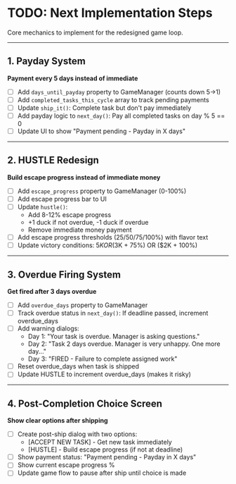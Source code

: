 # TODO: Next Implementation Steps

Core mechanics to implement for the redesigned game loop.

---

## 1. Payday System
**Payment every 5 days instead of immediate**

- [ ] Add `days_until_payday` property to GameManager (counts down 5→1)
- [ ] Add `completed_tasks_this_cycle` array to track pending payments
- [ ] Update `ship_it()`: Complete task but don't pay immediately
- [ ] Add payday logic to `next_day()`: Pay all completed tasks on day % 5 == 0
- [ ] Update UI to show "Payment pending - Payday in X days"

---

## 2. HUSTLE Redesign
**Build escape progress instead of immediate money**

- [ ] Add `escape_progress` property to GameManager (0-100%)
- [ ] Add escape progress bar to UI
- [ ] Update `hustle()`:
  - Add 8-12% escape progress
  - +1 duck if not overdue, -1 duck if overdue
  - Remove immediate money payment
- [ ] Add escape progress thresholds (25/50/75/100%) with flavor text
- [ ] Update victory conditions: $5K OR ($3K + 75%) OR ($2K + 100%)

---

## 3. Overdue Firing System
**Get fired after 3 days overdue**

- [ ] Add `overdue_days` property to GameManager
- [ ] Track overdue status in `next_day()`: If deadline passed, increment overdue_days
- [ ] Add warning dialogs:
  - Day 1: "Your task is overdue. Manager is asking questions."
  - Day 2: "Task 2 days overdue. Manager is very unhappy. One more day..."
  - Day 3: "FIRED - Failure to complete assigned work"
- [ ] Reset overdue_days when task is shipped
- [ ] Update HUSTLE to increment overdue_days (makes it risky)

---

## 4. Post-Completion Choice Screen
**Show clear options after shipping**

- [ ] Create post-ship dialog with two options:
  - [ACCEPT NEW TASK] - Get new task immediately
  - [HUSTLE] - Build escape progress (if not at deadline)
- [ ] Show payment status: "Payment pending - Payday in X days"
- [ ] Show current escape progress %
- [ ] Update game flow to pause after ship until choice is made
